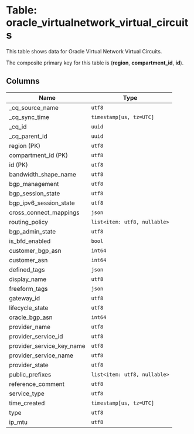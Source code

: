 # Table: oracle_virtualnetwork_virtual_circuits

This table shows data for Oracle Virtual Network Virtual Circuits.

The composite primary key for this table is (**region**, **compartment_id**, **id**).

## Columns

| Name          | Type          |
| ------------- | ------------- |
|_cq_source_name|`utf8`|
|_cq_sync_time|`timestamp[us, tz=UTC]`|
|_cq_id|`uuid`|
|_cq_parent_id|`uuid`|
|region (PK)|`utf8`|
|compartment_id (PK)|`utf8`|
|id (PK)|`utf8`|
|bandwidth_shape_name|`utf8`|
|bgp_management|`utf8`|
|bgp_session_state|`utf8`|
|bgp_ipv6_session_state|`utf8`|
|cross_connect_mappings|`json`|
|routing_policy|`list<item: utf8, nullable>`|
|bgp_admin_state|`utf8`|
|is_bfd_enabled|`bool`|
|customer_bgp_asn|`int64`|
|customer_asn|`int64`|
|defined_tags|`json`|
|display_name|`utf8`|
|freeform_tags|`json`|
|gateway_id|`utf8`|
|lifecycle_state|`utf8`|
|oracle_bgp_asn|`int64`|
|provider_name|`utf8`|
|provider_service_id|`utf8`|
|provider_service_key_name|`utf8`|
|provider_service_name|`utf8`|
|provider_state|`utf8`|
|public_prefixes|`list<item: utf8, nullable>`|
|reference_comment|`utf8`|
|service_type|`utf8`|
|time_created|`timestamp[us, tz=UTC]`|
|type|`utf8`|
|ip_mtu|`utf8`|